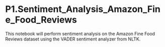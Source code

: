 # P1.Sentiment_Analysis_Amazon_Fine_Food_Reviews
This notebook will perform sentiment analysis on the Amazon Fine Food Reviews dataset using the VADER sentiment analyzer from NLTK.
